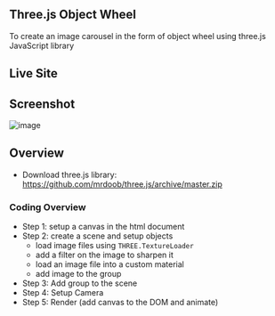 ## Three.js Object Wheel 
To create an image carousel in the form of object wheel using three.js JavaScript library

## Live Site

## Screenshot
![image](https://user-images.githubusercontent.com/18692751/228289498-68bc5661-0ef9-4b9a-ad20-2ddf51e796c1.png)


## Overview

- Download three.js library: https://github.com/mrdoob/three.js/archive/master.zip

### Coding Overview

- Step 1: setup a canvas in the html document
- Step 2: create a scene and setup objects
     - load image files using `THREE.TextureLoader`
     - add a filter on the image to sharpen it
     - load an image file into a custom material
     - add image to the group
- Step 3: Add group to the scene      
- Step 4: Setup Camera
- Step 5: Render (add canvas to the DOM and animate)
